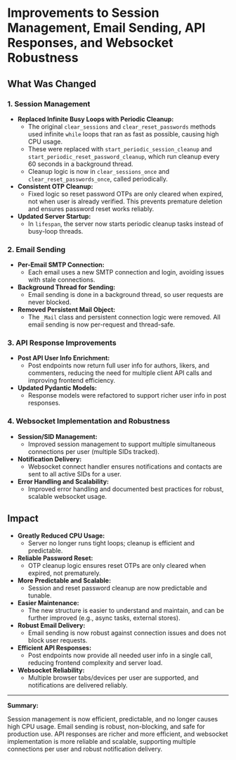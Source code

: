 
# Improvements to Session Management, Email Sending, API Responses, and Websocket Robustness

## What Was Changed

### 1. Session Management
- **Replaced Infinite Busy Loops with Periodic Cleanup:**
  - The original `clear_sessions` and `clear_reset_passwords` methods used infinite `while` loops that ran as fast as possible, causing high CPU usage.
  - These were replaced with `start_periodic_session_cleanup` and `start_periodic_reset_password_cleanup`, which run cleanup every 60 seconds in a background thread.
  - Cleanup logic is now in `clear_sessions_once` and `clear_reset_passwords_once`, called periodically.
- **Consistent OTP Cleanup:**
  - Fixed logic so reset password OTPs are only cleared when expired, not when user is already verified. This prevents premature deletion and ensures password reset works reliably.
- **Updated Server Startup:**
  - In `lifespan`, the server now starts periodic cleanup tasks instead of busy-loop threads.

### 2. Email Sending
- **Per-Email SMTP Connection:**
  - Each email uses a new SMTP connection and login, avoiding issues with stale connections.
- **Background Thread for Sending:**
  - Email sending is done in a background thread, so user requests are never blocked.
- **Removed Persistent Mail Object:**
  - The `_Mail` class and persistent connection logic were removed. All email sending is now per-request and thread-safe.

### 3. API Response Improvements
- **Post API User Info Enrichment:**
  - Post endpoints now return full user info for authors, likers, and commenters, reducing the need for multiple client API calls and improving frontend efficiency.
- **Updated Pydantic Models:**
  - Response models were refactored to support richer user info in post responses.

### 4. Websocket Implementation and Robustness
- **Session/SID Management:**
  - Improved session management to support multiple simultaneous connections per user (multiple SIDs tracked).
- **Notification Delivery:**
  - Websocket connect handler ensures notifications and contacts are sent to all active SIDs for a user.
- **Error Handling and Scalability:**
  - Improved error handling and documented best practices for robust, scalable websocket usage.

## Impact

- **Greatly Reduced CPU Usage:**
  - Server no longer runs tight loops; cleanup is efficient and predictable.
- **Reliable Password Reset:**
  - OTP cleanup logic ensures reset OTPs are only cleared when expired, not prematurely.
- **More Predictable and Scalable:**
  - Session and reset password cleanup are now predictable and tunable.
- **Easier Maintenance:**
  - The new structure is easier to understand and maintain, and can be further improved (e.g., async tasks, external stores).
- **Robust Email Delivery:**
  - Email sending is now robust against connection issues and does not block user requests.
- **Efficient API Responses:**
  - Post endpoints now provide all needed user info in a single call, reducing frontend complexity and server load.
- **Websocket Reliability:**
  - Multiple browser tabs/devices per user are supported, and notifications are delivered reliably.

---

**Summary:**

Session management is now efficient, predictable, and no longer causes high CPU usage. Email sending is robust, non-blocking, and safe for production use. API responses are richer and more efficient, and websocket implementation is more reliable and scalable, supporting multiple connections per user and robust notification delivery.

